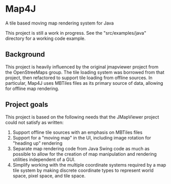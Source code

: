 # Map4J
A tile based moving map rendering system for Java

This project is still a work in progress. See the "src/examples/java" directory for a working code example.

## Background

This project is heavily influenced by the original jmapviewer project from the OpenStreeMaps group. The tile
loading system was borrowed from that project, then refactored to support tile loading from offline sources.
In particular, Map4J uses MBTiles files as its primary source of data, allowing for offline map rendering.

## Project goals

This project is based on the following needs that the JMapViewer project could not satisfy as written:

1. Support offline tile sources with an emphasis on MBTiles files
2. Support for a "moving map" in the UI, including image rotation for "heading up" rendering
2. Separate map rendering code from Java Swing code as much as possible to allow for the
creation of map manipulation and rendering utilities independent of a GUI.
2. Simplify working with the multiple coordinate systems required by a map tile system by making 
discrete coordinate types to represent world space, pixel space, and tile space.
